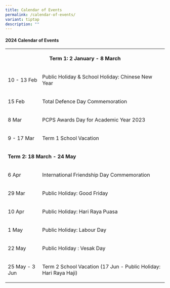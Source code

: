 ```yaml
---
title: Calendar of Events
permalink: /calendar-of-events/
variant: tiptap
description: ""
---
```

<h4>2024 Calendar of Events</h4>
<table>
<tbody>
<tr>
<th rowspan="1" colspan="2">
<p>Term 1: 2 January - 8 March</p>
</th>
</tr>
<tr>
<td rowspan="1" colspan="1">
<p>10 - 13 Feb</p>
</td>
<td rowspan="1" colspan="1">
<p>Public Holiday &amp; School Holiday: Chinese New Year</p>
</td>
</tr>
<tr>
<td rowspan="1" colspan="1">
<p>15 Feb</p>
</td>
<td rowspan="1" colspan="1">
<p>Total Defence Day Commemoration</p>
</td>
</tr>
<tr>
<td rowspan="1" colspan="1">
<p>8 Mar</p>
</td>
<td rowspan="1" colspan="1">
<p>PCPS Awards Day for Academic Year 2023</p>
</td>
</tr>
<tr>
<td rowspan="1" colspan="1">
<p>9 - 17 Mar</p>
</td>
<td rowspan="1" colspan="1">
<p>Term 1 School Vacation</p>
</td>
</tr>
<tr>
<td rowspan="1" colspan="2">
<p><strong>Term 2: 18 March - 24 May</strong>
</p>
</td>
</tr>
<tr>
<td rowspan="1" colspan="1">
<p>6 Apr</p>
</td>
<td rowspan="1" colspan="1">
<p>International Friendship Day Commemoration</p>
</td>
</tr>
<tr>
<td rowspan="1" colspan="1">
<p>29 Mar</p>
</td>
<td rowspan="1" colspan="1">
<p>Public Holiday: Good Friday</p>
</td>
</tr>
<tr>
<td rowspan="1" colspan="1">
<p>10 Apr</p>
</td>
<td rowspan="1" colspan="1">
<p>Public Holiday: Hari Raya Puasa</p>
</td>
</tr>
<tr>
<td rowspan="1" colspan="1">
<p>1 May</p>
</td>
<td rowspan="1" colspan="1">
<p>Public Holiday: Labour Day</p>
</td>
</tr>
<tr>
<td rowspan="1" colspan="1">
<p>22 May</p>
</td>
<td rowspan="1" colspan="1">
<p>Public Holiday : Vesak Day</p>
</td>
</tr>
<tr>
<td rowspan="1" colspan="1">
<p>25 May - 3 Jun</p>
</td>
<td rowspan="1" colspan="1">
<p>Term 2 School Vacation (17 Jun - Public Holiday: Hari Raya Haji)</p>
</td>
</tr>
</tbody>
</table>
<p></p>